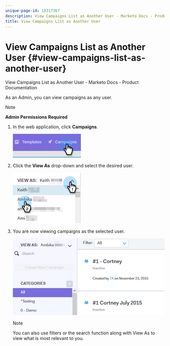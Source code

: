 ```yaml
---
unique-page-id: 18317367
description: View Campaigns List as Another User - Marketo Docs - Product Documentation
title: View Campaigns List as Another User
---
```


# View Campaigns List as Another User {#view-campaigns-list-as-another-user}

View Campaigns List as Another User - Marketo Docs - Product Documentation

As an Admin, you can view campaigns as any user.

>[!NOTE]
>
>**Admin Permissions Required**

1. In the web application, click **Campaigns**.

   ![](assets/one-5.png)

1. Click the **View As** drop-down and select the desired user.

   ![](assets/two-4.png)

1. You are now viewing campaigns as the selected user.

   ![](assets/three-4.png)

   >[!NOTE]
   >
   >You can also use filters or the search function along with View As to view what is most relevant to you.

